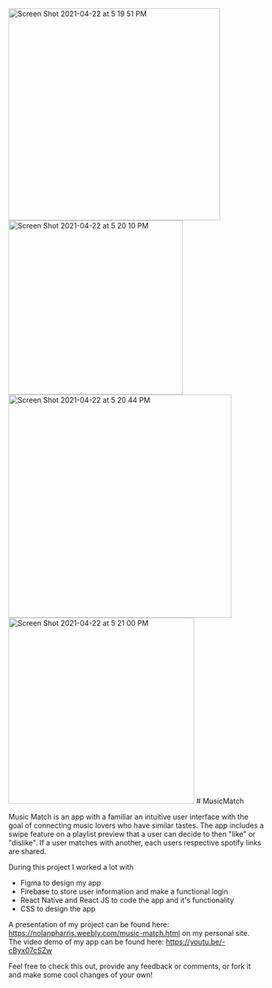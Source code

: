 <img width="417" alt="Screen Shot 2021-04-22 at 5 19 51 PM" src="https://user-images.githubusercontent.com/47037693/115800199-f53c8600-a38e-11eb-81bf-26fc82578058.png">
<img width="343" alt="Screen Shot 2021-04-22 at 5 20 10 PM" src="https://user-images.githubusercontent.com/47037693/115800219-fff71b00-a38e-11eb-8e91-e32bd263ef1c.png">
<img width="439" alt="Screen Shot 2021-04-22 at 5 20 44 PM" src="https://user-images.githubusercontent.com/47037693/115800248-14d3ae80-a38f-11eb-886c-d99b3e855bf0.png">
<img width="366" alt="Screen Shot 2021-04-22 at 5 21 00 PM" src="https://user-images.githubusercontent.com/47037693/115800269-1dc48000-a38f-11eb-9837-364a7136ec57.png">
# MusicMatch

Music Match is an app with a familiar an intuitive user interface with the goal of connecting music lovers who have similar tastes. The app includes a swipe feature on a playlist preview that a user can decide to then "like" or "dislike". If a user matches with another, each users respective spotify links are shared.

During this project I worked a lot with 
 - Figma to design my app
 - Firebase to store user information and make a functional login
 - React Native and React JS to code the app and it's functionality 
 - CSS to design the app 
 
 A presentation of my project can be found here: https://nolanpharris.weebly.com/music-match.html on my personal site. 
 The video demo of my app can be found here: https://youtu.be/-cByx07cSZw
 
 Feel free to check this out, provide any feedback or comments, or fork it and make some cool changes of your own!
